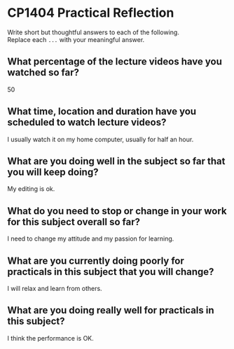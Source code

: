 # CP1404 Practical Reflection

Write short but thoughtful answers to each of the following.  
Replace each `...` with your meaningful answer.

## What percentage of the lecture videos have you watched so far?

50

## What time, location and duration have you scheduled to watch lecture videos?

I usually watch it on my home computer, usually for half an hour.

## What are you doing well in the subject so far that you will keep doing?

My editing is ok.

## What do you need to stop or change in your work for this subject overall so far?

I need to change my attitude and my passion for learning.

## What are you currently doing poorly for practicals in this subject that you will change?

I will relax and learn from others.

## What are you doing really well for practicals in this subject?
I think the performance is OK.
